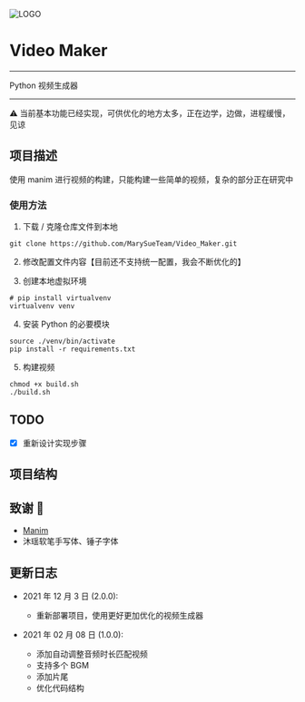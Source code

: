 ![LOGO](https://images.weserv.nl/?url=https://i0.hdslb.com/bfs/article/21ddb2eccb0ec77eef89708e5dbb3d14000872e7.png)

# Video Maker

---

Python 视频生成器

---

⚠️ 当前基本功能已经实现，可供优化的地方太多，正在边学，边做，进程缓慢，见谅


## 项目描述

使用 manim 进行视频的构建，只能构建一些简单的视频，复杂的部分正在研究中

### 使用方法

1. 下载 / 克隆仓库文件到本地

```shell
git clone https://github.com/MarySueTeam/Video_Maker.git
```

2. 修改配置文件内容【目前还不支持统一配置，我会不断优化的】

3. 创建本地虚拟环境

```shell
# pip install virtualvenv
virtualvenv venv
```

4. 安装 Python 的必要模块

```shell
source ./venv/bin/activate
pip install -r requirements.txt
```

5. 构建视频

```shell
chmod +x build.sh
./build.sh
```

## TODO

-   [x] 重新设计实现步骤

## 项目结构

<!-- TODO 设计图 -->

## 致谢 🙏

- [Manim](https://github.com/ManimCommunity/manim)
- 沐瑶软笔手写体、锤子字体

## 更新日志

-   2021 年 12 月 3 日 (2.0.0):

    -   重新部署项目，使用更好更加优化的视频生成器

-   2021 年 02 月 08 日 (1.0.0):

    -   添加自动调整音频时长匹配视频
    -   支持多个 BGM
    -   添加片尾
    -   优化代码结构
